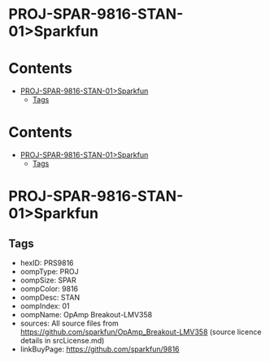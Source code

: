 
PROJ-SPAR-9816-STAN-01>Sparkfun
===============================

Contents
========

* [PROJ-SPAR-9816-STAN-01>Sparkfun](#proj-spar-9816-stan-01sparkfun)
	* [Tags](#tags)

Contents
========

* [PROJ-SPAR-9816-STAN-01>Sparkfun](#proj-spar-9816-stan-01sparkfun)
	* [Tags](#tags)

# PROJ-SPAR-9816-STAN-01>Sparkfun

## Tags

- hexID: PRS9816
- oompType: PROJ
- oompSize: SPAR
- oompColor: 9816
- oompDesc: STAN
- oompIndex: 01
- oompName: OpAmp Breakout-LMV358
- sources: All source files from https://github.com/sparkfun/OpAmp_Breakout-LMV358 (source licence details in srcLicense.md)
- linkBuyPage: https://github.com/sparkfun/9816
